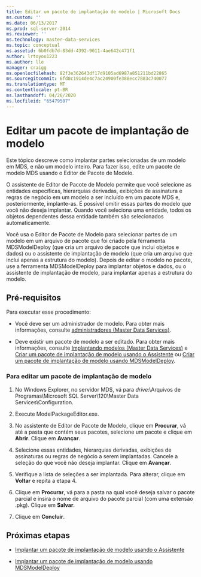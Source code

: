 ```yaml
---
title: Editar um pacote de implantação de modelo | Microsoft Docs
ms.custom: ''
ms.date: 06/13/2017
ms.prod: sql-server-2014
ms.reviewer: ''
ms.technology: master-data-services
ms.topic: conceptual
ms.assetid: 6b0fdb7d-83dd-4392-9011-4ae642c471f1
author: lrtoyou1223
ms.author: lle
manager: craigg
ms.openlocfilehash: 82f3e362643df17d9105ad6987a851211bd22865
ms.sourcegitcommit: 6fd8c1914de4c7ac24900fe388ecc7883c740077
ms.translationtype: MT
ms.contentlocale: pt-BR
ms.lasthandoff: 04/26/2020
ms.locfileid: "65479507"
---
```

# <a name="edit-a-model-deployment-package"></a>Editar um pacote de implantação de modelo
  Este tópico descreve como implantar partes selecionadas de um modelo em MDS, e não um modelo inteiro. Para fazer isso, edite um pacote de modelo MDS usando o Editor de Pacote de Modelo.  
  
 O assistente de Editor de Pacote de Modelo permite que você selecione as entidades específicas, hierarquias derivadas, exibições de assinatura e regras de negócio em um modelo a ser incluído em um pacote MDS e, posteriormente, implante-as. É possível omitir essas partes do modelo que você não deseja implantar. Quando você seleciona uma entidade, todos os objetos dependentes dessa entidade também são selecionados automaticamente.  
  
 Você usa o Editor de Pacote de Modelo para selecionar partes de um modelo em um arquivo de pacote que foi criado pela ferramenta MDSModelDeploy (que cria um arquivo de pacote que inclui objetos e dados) ou o assistente de implantação de modelo (que cria um arquivo que inclui apenas a estrutura do modelo). Depois de editar o modelo no pacote, use a ferramenta MDSModelDeploy para implantar objetos e dados, ou o assistente de implantação de modelo, para implantar apenas a estrutura do modelo.  
  
## <a name="prerequisites"></a>Pré-requisitos  
 Para executar esse procedimento:  
  
-   Você deve ser um administrador de modelo. Para obter mais informações, consulte [administradores &#40;Master Data Services&#41;](administrators-master-data-services.md).  
  
-   Deve existir um pacote de modelo a ser editado. Para obter mais informações, consulte [Implantando modelos &#40;Master Data Services&#41;](../../2014/master-data-services/deploying-models-master-data-services.md) e [Criar um pacote de implantação de modelo usando o Assistente](../../2014/master-data-services/create-a-model-deployment-package-by-using-the-wizard.md) ou [Criar um pacote de implantação de modelo usando MDSModelDeploy](../../2014/master-data-services/create-a-model-deployment-package-by-using-mdsmodeldeploy.md).  
  
### <a name="to-edit-a-model-deployment-package"></a>Para editar um pacote de implantação de modelo  
  
1.  No Windows Explorer, no servidor MDS, vá para *drive*:\Arquivos de Programas\Microsoft SQL Server\120\Master Data Services\Configuration.  
  
2.  Execute ModelPackageEditor.exe.  
  
3.  No assistente de Editor de Pacote de Modelo, clique em **Procurar**, vá até a pasta que contém seus pacotes, selecione um pacote e clique em **Abrir**. Clique em **Avançar**.  
  
4.  Selecione essas entidades, hierarquias derivadas, exibições de assinaturas ou regras de negócio a serem implantadas. Cancele a seleção do que você não deseja implantar. Clique em **Avançar**.  
  
5.  Verifique a lista de seleções a ser implantada. Para alterar, clique em **Voltar** e repita a etapa 4.  
  
6.  Clique em **Procurar**, vá para a pasta na qual você deseja salvar o pacote parcial e insira o nome de arquivo do pacote parcial (com uma extensão .pkg). Clique em **Salvar**.  
  
7.  Clique em **Concluir**.  
  
## <a name="next-steps"></a>Próximas etapas  
  
-   [Implantar um pacote de implantação de modelo usando o Assistente](../../2014/master-data-services/deploy-a-model-deployment-package-by-using-the-wizard.md)  
  
-   [Implantar um pacote de implantação de modelo usando MDSModelDeploy](../../2014/master-data-services/deploy-a-model-deployment-package-by-using-mdsmodeldeploy.md)  
  
  
